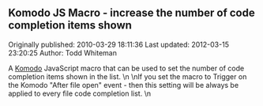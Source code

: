 ## Komodo JS Macro - increase the number of code completion items shown

Originally published: 2010-03-29 18:11:36
Last updated: 2012-03-15 23:20:25
Author: Todd Whiteman

A [Komodo](http://www.activestate.com/komodo) JavaScript macro that can be used to set the number of code completion items shown in the list.\n\nIf you set the macro to Trigger on the Komodo "After file open" event - then this setting will be always be applied to every file code completion list.\n